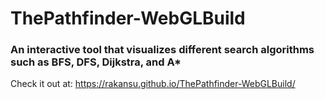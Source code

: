 # ThePathfinder-WebGLBuild


### An interactive tool that visualizes different search algorithms such as BFS, DFS, Dijkstra, and A*



Check it out at: https://rakansu.github.io/ThePathfinder-WebGLBuild/
